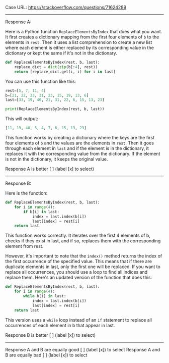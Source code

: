 Case URL: https://stackoverflow.com/questions/71624289

------
Response A:

Here is a Python function `ReplaceElementsByIndex` that does what you want. It first creates a dictionary mapping from the first four elements of `b` to the elements in `rest`. Then it uses a list comprehension to create a new list where each element is either replaced by its corresponding value in the dictionary or kept the same if it's not in the dictionary.

```python
def ReplaceElementsByIndex(rest, b, last):
    replace_dict = dict(zip(b[:4], rest))
    return [replace_dict.get(i, i) for i in last]
```

You can use this function like this:

```python
rest=[5, 7, 11, 4]
b=[21, 22, 33, 31, 23, 15, 19, 13, 6]
last=[33, 19, 40, 21, 31, 22, 6, 15, 13, 23]

print(ReplaceElementsByIndex(rest, b, last))
```

This will output:

```python
[11, 19, 40, 5, 4, 7, 6, 15, 13, 23]
```

This function works by creating a dictionary where the keys are the first four elements of `b` and the values are the elements in `rest`. Then it goes through each element in `last` and if the element is in the dictionary, it replaces it with the corresponding value from the dictionary. If the element is not in the dictionary, it keeps the original value.

Response A is better [ ] (label [x] to select)

-------
Response B:



Here is the function:

```python
def ReplaceElementsByIndex(rest, b, last):
    for i in range(4):
        if b[i] in last:
            index = last.index(b[i])
            last[index] = rest[i]
    return last
```

This function works correctly. It iterates over the first 4 elements of b, checks if they exist in last, and if so, replaces them with the corresponding element from rest.

However, it's important to note that the `index()` method returns the index of the first occurrence of the specified value. This means that if there are duplicate elements in last, only the first one will be replaced. If you want to replace all occurrences, you should use a loop to find all indices and replace them. Here's an updated version of the function that does this:

```python
def ReplaceElementsByIndex(rest, b, last):
    for i in range(4):
        while b[i] in last:
            index = last.index(b[i])
            last[index] = rest[i]
    return last
```

This version uses a `while` loop instead of an `if` statement to replace all occurrences of each element in b that appear in last.

Response B is better [ ] (label [x]) to select)

-------

Response A and B are equally good [ ] (label [x]) to select
Response A and B are equally bad [ ] (label [x]) to select
